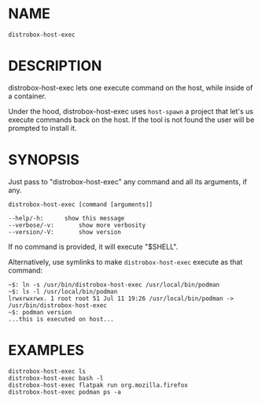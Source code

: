 <!-- markdownlint-disable MD010 MD036 -->
# NAME

	distrobox-host-exec

# DESCRIPTION

distrobox-host-exec lets one execute command on the host, while inside of a container.

Under the hood, distrobox-host-exec uses `host-spawn` a project that let's us
execute commands back on the host.
If the tool is not found the user will be prompted to install it.

# SYNOPSIS

Just pass to "distrobox-host-exec" any command and all its arguments, if any.

	distrobox-host-exec [command [arguments]]

	--help/-h:		show this message
	--verbose/-v:		show more verbosity
	--version/-V:		show version

If no command is provided, it will execute "$SHELL".

Alternatively, use symlinks to make `distrobox-host-exec` execute as that command:

	~$: ln -s /usr/bin/distrobox-host-exec /usr/local/bin/podman
	~$: ls -l /usr/local/bin/podman
	lrwxrwxrwx. 1 root root 51 Jul 11 19:26 /usr/local/bin/podman -> /usr/bin/distrobox-host-exec
	~$: podman version
	...this is executed on host...

# EXAMPLES

	distrobox-host-exec ls
	distrobox-host-exec bash -l
	distrobox-host-exec flatpak run org.mozilla.firefox
	distrobox-host-exec podman ps -a
